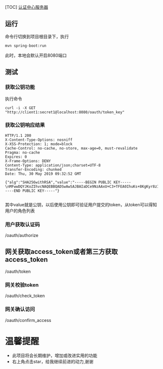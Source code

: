 [TOC]
[认证中心服务器](https://github.com/qq275860560/authorization-server)



## 运行
命令行切换到项目根目录下，执行
```
mvn spring-boot:run
```

此时，本地会默认开启8080端口

## 测试
### 获取公钥功能
执行命令

```
curl -i -X GET   "http://client1:secret1@localhost:8080/oauth/token_key"

```

### 获取公钥响应结果

```
HTTP/1.1 200
X-Content-Type-Options: nosniff
X-XSS-Protection: 1; mode=block
Cache-Control: no-cache, no-store, max-age=0, must-revalidate
Pragma: no-cache
Expires: 0
X-Frame-Options: DENY
Content-Type: application/json;charset=UTF-8
Transfer-Encoding: chunked
Date: Thu, 30 May 2019 09:32:52 GMT

{"alg":"SHA256withRSA","value":"-----BEGIN PUBLIC KEY-----\nMFwwDQYJKoZIhvcNAQEBBQADSwAwSAJBAIaDCe9NzAAxU+C3+TFEA0IhuKs+8KgKyr8zIT3TpivBTNhlymOe0U5+L1yK7nWAu5JehXX7snnb79cF2IjJKg8CAwEAAQ==\n-----END PUBLIC KEY-----"}


```

其中value就是公钥，以后使用公钥即可验证用户提交的token，从token可以得知用户的角色列表

### 用户获取认证码
/oauth/authorize
## 网关获取access_token或者第三方获取access_token
/oauth/token
### 网关校验token
/oauth/check_token
### 网关确认访问
/oauth/confirm_access


# 温馨提醒

* 此项目将会长期维护，增加或改进实用的功能
* 右上角点击star，给我继续前进的动力,谢谢